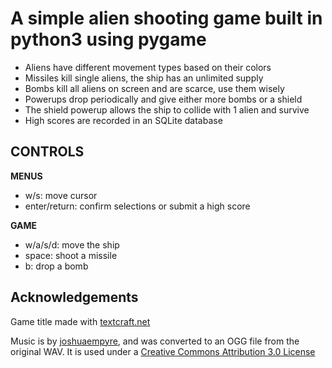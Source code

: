# A simple alien shooting game built in python3 using pygame

* Aliens have different movement types based on their colors
* Missiles kill single aliens, the ship has an unlimited supply
* Bombs kill all aliens on screen and are scarce, use them wisely
* Powerups drop periodically and give either more bombs or a shield 
* The shield powerup allows the ship to collide with 1 alien and survive
* High scores are recorded in an SQLite database

## CONTROLS

**MENUS**

* w/s: move cursor
* enter/return: confirm selections or submit a high score

**GAME**

* w/a/s/d: move the ship
* space: shoot a missile
* b: drop a bomb

## Acknowledgements 

Game title made with [textcraft.net](https://textcraft.net/)

Music is by [joshuaempyre](https://freesound.org/people/joshuaempyre/), and was converted to an OGG file from the original WAV.  It is used under a [Creative Commons Attribution 3.0 License](https://creativecommons.org/licenses/by/3.0/legalcode)
